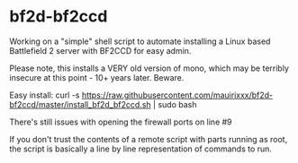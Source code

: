 # bf2d-bf2ccd

Working on a "simple" shell script to automate installing a Linux based Battlefield 2 server with BF2CCD for easy admin.

Please note, this installs a VERY old version of mono, which may be terribly insecure at this point - 10+ years later. Beware.

Easy install: curl -s https://raw.githubusercontent.com/mauirixxx/bf2d-bf2ccd/master/install_bf2d_bf2ccd.sh | sudo bash

There's still issues with opening the firewall ports on line #9

If you don't trust the contents of a remote script with parts running as root, the script is basically a line by line representation of commands to run.
